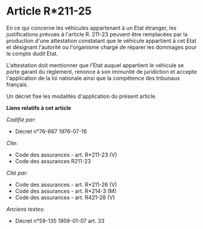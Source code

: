 # Article R*211-25

En ce qui concerne les véhicules appartenant à un Etat étranger, les justifications prévues à l'article R. 211-23 peuvent
être remplacées par la production d'une attestation constatant que le véhicule appartient à cet Etat et désignant l'autorité
ou l'organisme chargé de réparer les dommages pour le compte dudit Etat.

L'attestation doit mentionner que l'Etat auquel appartient le véhicule se porte garant du règlement, renonce à son immunité
de juridiction et accepte l'application de la loi nationale ainsi que la compétence des tribunaux français.

Un décret fixe les modalités d'application du présent article.

**Liens relatifs à cet article**

_Codifié par_:

  - Décret n°76-667 1976-07-16

_Cite_:

  - Code des assurances - art. R*211-23 (V)
  - Code des assurances R211-23

_Cité par_:

  - Code des assurances - art. R*211-26 (V)
  - Code des assurances - art. R*214-3 (M)
  - Code des assurances - art. R421-28 (V)

_Anciens textes_:

  - Décret n°59-135 1959-01-07 art. 33
